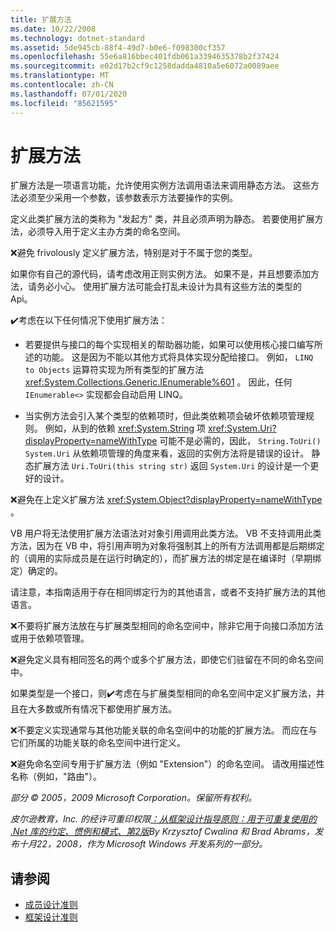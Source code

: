 ```yaml
---
title: 扩展方法
ms.date: 10/22/2008
ms.technology: dotnet-standard
ms.assetid: 5de945cb-88f4-49d7-b0e6-f098300cf357
ms.openlocfilehash: 55e6a816bbec401fdb061a3394635378b2f37424
ms.sourcegitcommit: e02d17b2cf9c1258dadda4810a5e6072a0089aee
ms.translationtype: MT
ms.contentlocale: zh-CN
ms.lasthandoff: 07/01/2020
ms.locfileid: "85621595"
---
```

# <a name="extension-methods"></a>扩展方法
扩展方法是一项语言功能，允许使用实例方法调用语法来调用静态方法。 这些方法必须至少采用一个参数，该参数表示方法要操作的实例。

 定义此类扩展方法的类称为 "发起方" 类，并且必须声明为静态。 若要使用扩展方法，必须导入用于定义主办方类的命名空间。

 ❌避免 frivolously 定义扩展方法，特别是对于不属于您的类型。

 如果你有自己的源代码，请考虑改用正则实例方法。 如果不是，并且想要添加方法，请务必小心。 使用扩展方法可能会打乱未设计为具有这些方法的类型的 Api。

 ✔️考虑在以下任何情况下使用扩展方法：

- 若要提供与接口的每个实现相关的帮助器功能，如果可以使用核心接口编写所述的功能。 这是因为不能以其他方式将具体实现分配给接口。 例如， `LINQ to Objects` 运算符实现为所有类型的扩展方法 <xref:System.Collections.Generic.IEnumerable%601> 。 因此，任何 `IEnumerable<>` 实现都会自动启用 LINQ。

- 当实例方法会引入某个类型的依赖项时，但此类依赖项会破坏依赖项管理规则。 例如，从到的依赖 <xref:System.String> 项 <xref:System.Uri?displayProperty=nameWithType> 可能不是必需的，因此， `String.ToUri()` `System.Uri` 从依赖项管理的角度来看，返回的实例方法将是错误的设计。 静态扩展方法 `Uri.ToUri(this string str)` 返回 `System.Uri` 的设计是一个更好的设计。

 ❌避免在上定义扩展方法 <xref:System.Object?displayProperty=nameWithType> 。

 VB 用户将无法使用扩展方法语法对对象引用调用此类方法。 VB 不支持调用此类方法，因为在 VB 中，将引用声明为对象将强制其上的所有方法调用都是后期绑定的（调用的实际成员是在运行时确定的），而扩展方法的绑定是在编译时（早期绑定）确定的。

 请注意，本指南适用于存在相同绑定行为的其他语言，或者不支持扩展方法的其他语言。

 ❌不要将扩展方法放在与扩展类型相同的命名空间中，除非它用于向接口添加方法或用于依赖项管理。

 ❌避免定义具有相同签名的两个或多个扩展方法，即使它们驻留在不同的命名空间中。

 如果类型是一个接口，则✔️考虑在与扩展类型相同的命名空间中定义扩展方法，并且在大多数或所有情况下都使用扩展方法。

 ❌不要定义实现通常与其他功能关联的命名空间中的功能的扩展方法。 而应在与它们所属的功能关联的命名空间中进行定义。

 ❌避免命名空间专用于扩展方法（例如 "Extension"）的命名空间。 请改用描述性名称（例如，"路由"）。

 *部分 &copy; 2005，2009 Microsoft Corporation。保留所有权利。*

 *皮尔逊教育，Inc. 的经许可重印权限[：从框架设计指导原则：用于可重复使用的 .Net 库的约定、惯例和模式、第2版](https://www.informit.com/store/framework-design-guidelines-conventions-idioms-and-9780321545619)By Krzysztof Cwalina 和 Brad Abrams，发布十月22，2008，作为 Microsoft Windows 开发系列的一部分。*

## <a name="see-also"></a>请参阅

- [成员设计准则](member.md)
- [框架设计准则](index.md)
